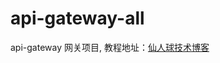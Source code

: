 # api-gateway-all
api-gateway 网关项目,
教程地址：[仙人球技术博客](https://lixf.eu.org/pages/6254d2/#%E5%89%8D%E8%A8%80-%E7%BD%91%E5%85%B3%E6%98%AF%E6%98%AF%E4%BB%80%E4%B9%88 "API-Gateway Homepage")
